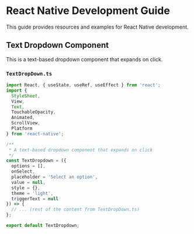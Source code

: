 # React Native Development Guide

This guide provides resources and examples for React Native development.

## Text Dropdown Component

This is a text-based dropdown component that expands on click.

### `TextDropDown.ts`

```typescript
import React, { useState, useRef, useEffect } from 'react';
import {
  StyleSheet,
  View,
  Text,
  TouchableOpacity,
  Animated,
  ScrollView,
  Platform
} from 'react-native';

/**
 * A text-based dropdown component that expands on click
 */
const TextDropdown = ({
  options = [],
  onSelect,
  placeholder = 'Select an option',
  value = null,
  style = {},
  theme = 'light',
  triggerText = null
}) => {
  // ... (rest of the content from TextDropDown.ts)
};

export default TextDropdown;
```

